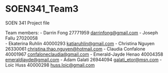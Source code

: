 # SOEN341_Team3
SOEN 341 Project file

Team members:
	- Darrin Fong 			27771959	darrinfong@gmail.com
	- Joseph Fallu			27020058	
	- Ekaterina Ruhlin		40000293	katiaruhlin@gmail.com
	- Christina Nguyen		26330061	christina.thao.nguyen@hotmail.com
	- Claudia Confalone		40001967	confaloneclaudia@gmail.com
	- Emerald-Jayde Henao		40004358	emeraldjayde@gmail.com
	- Adam Galati			26944094	galati_etor@msn.com	
	- Loic Huss			40000298	huss.loic@gmail.com	
